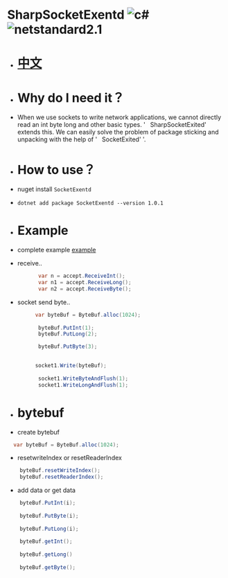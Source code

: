 # SharpSocketExentd ![c#](https://img.shields.io/badge/c%23-8.0-red) ![netstandard2.1](https://img.shields.io/badge/netstandard-2.1-blue)
  - # [中文](https://github.com/adminoryuan/SharpSocketExentd/edit/master/README.md)
  
  - # Why do I need it？
  - When we use sockets to write network applications, we cannot directly read an int byte long and other basic types. '` ` SharpSocketExited' ` ` extends this. We can easily solve the problem of package sticking and unpacking with the help of '` ` SocketExited' '.
  
  - # How to use？
  -  nuget install  ```SocketExentd ```
  - ``` dotnet add package SocketExentd --version 1.0.1 ```
  - # Example
  - complete example  [example](https://github.com/adminoryuan/SharpSocketExentd/blob/master/TestExentd/Example.cs)
  
  - receive..
  ``` c# 
            var n = accept.ReceiveInt();
            var n1 = accept.ReceiveLong();
            var n2 = accept.ReceiveByte();
  ```
  - socket send byte..
  ```c#
           var byteBuf = ByteBuf.alloc(1024);
            
            byteBuf.PutInt(1);
            byteBuf.PutLong(2);

            byteBuf.PutByte(3);

            
           socket1.Write(byteBuf);
           
            socket1.WriteByteAndFlush(1);
            socket1.WriteLongAndFlush(1);
  ```
  - # bytebuf
  - create bytebuf
  ``` c#
    var byteBuf = ByteBuf.alloc(1024);
  ```
  - resetwriteIndex or resetReaderIndex
  ```c#
      byteBuf.resetWriteIndex();
      byteBuf.resetReaderIndex();
  ```
  - add data or get data 
  ```c#
      byteBuf.PutInt(i);
      
      byteBuf.PutByte(i);
      
      byteBuf.PutLong(i);
      
      byteBuf.getInt();
      
      byteBuf.getLong()
      
      byteBuf.getByte();
      
      
  ```
    

